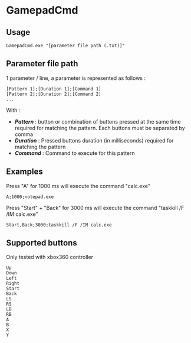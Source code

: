# GamepadCmd

## Usage
```
GamepadCmd.exe "[parameter file path (.txt)]"
```

## Parameter file path
1 parameter / line, a parameter is represented as follows :
```
[Pattern 1];[Duration 1];[Command 1]
[Pattern 2];[Duration 2];[Command 2]
...
```

With :
* ***Pattern*** : button or combination of buttons pressed at the same time required for matching the pattern. Each buttons must be separated by comma
* ***Duration*** : Pressed buttons duration (in milliseconds) required for matching the pattern
* ***Command*** : Command to execute for this pattern
 
## Examples
Press "A" for 1000 ms will execute the command "calc.exe"
```
A;1000;notepad.exe
```
Press "Start" + "Back" for 3000 ms will execute the command "taskkill /F /IM calc.exe"
```
Start,Back;3000;taskkill /F /IM calc.exe
```

## Supported buttons
Only tested with xbox360 controller
```
Up
Down
Left
Right
Start
Back
LS
RS
LB
RB
A
B
X
Y
```